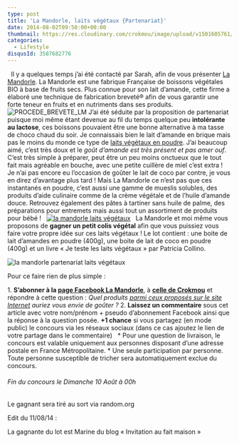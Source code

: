 ```yaml
---
type: post
title: 'La Mandorle, laits végétaux {Partenariat}'
date: 2014-08-02T09:50:00+00:00
thumbnail: https://res.cloudinary.com/crokmou/image/upload/v1501605761/crokmou-partenariat-la-mandorle-boisson-vegetale-160x107_h63tt3.jpg
categories: 
  - Lifestyle
disqusId: 3587682776
---
```


  Il y a quelques temps j’ai été contacté par Sarah, afin de vous présenter [La Mandorle](http://lamandorle.com/). La Mandorle est une fabrique Française de boissons végétales BIO à base de fruits secs. Plus connue pour son lait d’amande, cette firme a élaboré une technique de fabrication breveté® afin de vous garantir une forte teneur en fruits et en nutriments dans ses produits.![PROCEDE_BREVETE_LM](https://res.cloudinary.com/crokmou/image/upload/v1501606024/PROCEDE_BREVETE_LM_ixxlhe.png) J’ai été séduite par la proposition de partenariat puisque moi même étant devenue au fil du temps quelque peu **intolérante au lactose**, ces boissons pouvaient être une bonne alternative à ma tasse de choco chaud du soir. Je connaissais bien le lait d’amande en brique mais pas le moins du monde ce type de [laits végétaux en poudre](http://lamandorle.com/fr/37-les-poudres). J’ai beaucoup aimé, c’est très doux et le _goût d’amande est très présent et pas amer ouf_. C’est très simple à préparer, peut être un peu moins onctueux que le tout fait mais agréable en bouche, avec une petite cuillère de miel c’est extra ! Je n’ai pas encore eu l’occasion de goûter le lait de coco par contre, je vous en direz d’avantage plus tard ! Mais La Mandorle ce n’est pas que ces instantanés en poudre, c’est aussi une gamme de mueslis solubles, des produits d’aide culinaire comme de la crème végétale et de l’huile d’amande douce. Retrouvez également des pâtes à tartiner sans huile de palme, des préparations pour entremets mais aussi tout un assortiment de produits pour bébé !   [![la mandorle laits végétaux](https://res.cloudinary.com/crokmou/image/upload/v1501605762/crokmou-partenariat-la-mandorle-boisson-vegetale-1_kjh6va.jpg)](https://res.cloudinary.com/crokmou/image/upload/v1501605762/crokmou-partenariat-la-mandorle-boisson-vegetale-1_kjh6va.jpg)   La Mandorle et moi même vous proposons de **gagner un petit colis végétal** afin que vous puissiez vous faire votre propre idée sur ces laits végétaux ! Le lot contient : une boite de lait d’amandes en poudre (400g), une boite de lait de coco en poudre (400g) et un livre « Je teste les laits végétaux » par Patricia Collino.

![la mandorle partenariat laits végétaux](https://res.cloudinary.com/crokmou/image/upload/v1501605905/lot-gagnant-la-mandorle_gqt3gm.jpg)

Pour ce faire rien de plus simple :

1\. **S’abonner à la [page Facebook La Mandorle](https://www.facebook.com/LaMandorle)**, à [**celle de Crokmou**](https://www.facebook.com/crokmou.blog) et répondre à cette question : _Quel produits [parmi ceux proposés sur le site Internet](http://lamandorle.com/) auriez vous envie de goûter ?_ 2\. **Laissez un commentaire** sous cet article avec votre nom/prénom + pseudo d’abonnement Facebook ainsi que la réponse à la question posée. **+1 chance** si vous partagez (en mode public) le concours via les réseaux sociaux (dans ce cas ajoutez le lien de votre partage dans le commentaire)   * Pour une question de livraison, le concours est valable uniquement aux personnes disposant d’une adresse postale en France Métropolitaine. * Une seule participation par personne. Toute personne susceptible de tricher sera automatiquement exclue du concours.  

###### Fin du concours le Dimanche 10 Août à 00h  
Le gagnant sera tiré au sort via random.org

Edit du 11/08/14 : 

La gagnante du lot est Marine du blog « Invitation au fait maison »